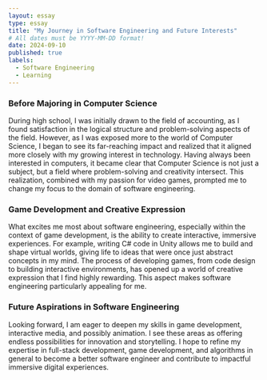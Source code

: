 ```yaml
---
layout: essay
type: essay
title: "My Journey in Software Engineering and Future Interests"
# All dates must be YYYY-MM-DD format!
date: 2024-09-10
published: true
labels:
  - Software Engineering
  - Learning
---
```


### Before Majoring in Computer Science

During high school, I was initially drawn to the field of accounting, as I found satisfaction in the logical structure and problem-solving aspects of the field. However, as I was exposed more to the world of Computer Science, I began to see its far-reaching impact and realized that it aligned more closely with my growing interest in technology. Having always been interested in computers, it became clear that Computer Science is not just a subject, but a field where problem-solving and creativity intersect. This realization, combined with my passion for video games, prompted me to change my focus to the domain of software engineering.

### Game Development and Creative Expression

What excites me most about software engineering, especially within the context of game development, is the ability to create interactive, immersive experiences. For example, writing C# code in Unity allows me to build and shape virtual worlds, giving life to ideas that were once just abstract concepts in my mind. The process of developing games, from code design to building interactive environments, has opened up a world of creative expression that I find highly rewarding. This aspect makes software engineering particularly appealing for me.

### Future Aspirations in Software Engineering

Looking forward, I am eager to deepen my skills in game development, interactive media, and possibly animation. I see these areas as offering endless possibilities for innovation and storytelling. I hope to refine my expertise in full-stack development, game development, and algorithms in general to become a better software engineer and contribute to impactful immersive digital experiences.